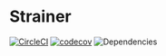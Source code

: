# Strainer

[![CircleCI](https://img.shields.io/circleci/project/jdrouet/strainer.svg?maxAge=2592000)](https://circleci.com/gh/jdrouet/strainer)
[![codecov](https://codecov.io/gh/jdrouet/strainer/branch/master/graph/badge.svg)](https://codecov.io/gh/jdrouet/strainer)
![Dependencies](https://david-dm.org/jdrouet/strainer.svg)